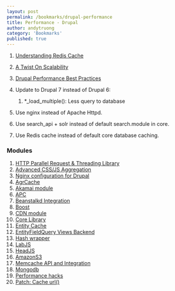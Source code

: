 ```yaml
---
layout: post
permalink: /bookmarks/drupal-performance
title: Performance - Drupal
author: andytruong
category: 'Bookmarks'
published: true
---
```


1. [Understanding Redis Cache](http://goo.gl/zJ3sZ)
1. [A Twist On Scalability](http://goo.gl/17Fgn)
1. [Drupal Performance Best Practices](http://goo.gl/Ugrx9)
1. Update to Drupal 7 instead of Drupal 6:

    1. \*_load_multiple(): Less query to database

1. Use nginx instead of Apache Httpd.
1. Use search_api + solr instead of default search.module in core.
1. Use Redis cache instead of default core database caching.

### Modules

1. [HTTP Parallel Request & Threading Library](http://drupal.org/project/httprl)
1. [Advanced CSS/JS Aggregation](http://drupal.org/project/advagg)
1. [Nginx configuration for Drupal](https://github.com/alanthing/drupal-with-nginx)
1. [AgrCache](http://drupal.org/project/agrcache)
1. [Akamai module](http://drupal.org/project/akamai)
1. [APC](http://drupal.org/project/apc)
1. [Beanstalkd Integration](http://drupal.org/beanstalkd)
1. [Boost](http://drupal.org/project/boost)
1. [CDN module](http://drupal.org/project/cdn)
1. [Core Library](http://drupal.org/project/core_library)
1. [Entity Cache](http://drupal.org/project/entitycache)
1. [EntityFieldQuery Views Backend](http://drupal.org/project/efq_views)
1. [Hash wrapper](http://drupal.org/project/hash_wrapper)
1. [LabJS](http://drupal.org/project/labjs)
1. [HeadJS](http://drupal.org/project/headjs)
1. [AmazonS3](http://drupal.org/project/AmazonS3)
1. [Memcache API and Integration](http://drupal.org/project/memcache)
1. [Mongodb](http://drupal.org/project/mongodb)
1. [Performance hacks](http://drupal.org/project/performance_hacks)
1. [Patch: Cache url()](http://drupal.org/node/1327720)
